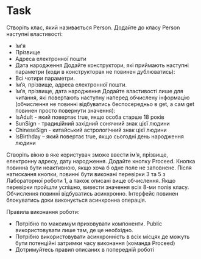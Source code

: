 # Task
Створіть клас, який називається Person. Додайте до класу Person наступні властивості:
- Ім'я
- Прізвище
- Адреса електронної пошти
- Дата народження
Додайте конструктори, які приймають наступні параметри (коди в конструкторах не повинен дублюватись):
- Всі чотири параметри.
- Ім’я, прізвище, адреса електронної пошти.
- Ім’я, прізвище, дата народження
Додайте властивості лише для читання, які повертають наступну наперед обчислену інформацію (обчислення не повинні відбуватись беспосередньо в get, а сам get повинен просто повернути значення):
- IsAdult - який повертає true, якщо особа старше 18 років
- SunSign - традиційний західний сонячний знак цієї людини
- ChineseSign - китайський астрологічний знак цієї людини
- IsBirthday – який повертає true, якщо сьогодні день народження людини
  
Створіть вікно в яке користувач зможе ввести ім’я, прізвище, електронну адресу, дату народження. Додайте кнопку Proceed. 
Кнопка повинна бути неактивною, якщо хоча б одне поле не заповнене. 
Після натискання кнопки, повинні бути виконані перевірки 3 та 5 з Лабораторної роботи 1, а також описані вище обчислення. Якщо перевірки пройшли успішно, вивести значення всіх 8-ми полів 
класу.
Обчислення повинні відбуватись асинхронно. Інтерфейс повинен блокуватись доки виконується асинхронна операція.


Правила виконання роботи:
- Потрібно по максимум приховувати компоненти. Public використовувати лише там, де це необхідно.
- Потрібно використовувати асинхронність в всіх місцях де можуть бути потенційні затримки часу виконання (команда Proceed)
- Дотримуйтесь правил описаних в попередній роботі
